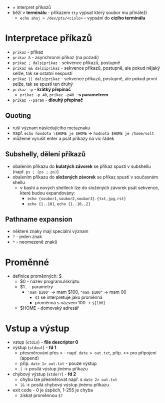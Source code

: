 - = interpret příkazů
- běží v **terminálu**  - příkazem `tty` vypsat který soubor mu přináleží
	- `echo ahoj > /dev/pts/<cislo>` - vypsání do **cizího terminálu**
# Interpretace příkazů
- `prikaz` - příkaz
- `prikaz &` - asynchronní příkaz (na pozadí)
- `prikaz ; dalsiprikaz` - sekvence příkazů, postupně
- `prikaz && dalsiprikaz` - sekvence příkazů, postupně, ale pokud nějaký selže, tak se ostatní nespustí
- `prikaz || dalsiprikaz` - sekvence příkazů, postupně, ale pokud první selže, tak se spustí ten druhý
- `prikaz -p` - **krátký přepínač**
	- `prikaz -p 40`, `prikaz -p40` - **s parametrem**
- `prikaz --param` - **dlouhý přepínač** 
## Quoting
- ruší význam následujícího metaznaku
- např. `echo hondota \$HOME je $HOME` -> `hodnota $HOME je /home/volt`
- můžeme vyrušit enter a psát příkazy na víc řádek
## Subshelly, dělení příkazů
- obalením příkazu do **kulatých závorek** se příkaz spustí v subshellu (např. `ps ; (ps ; ps)`)
- obalením příkazu do **složených závorek** se příkaz spustí v současném shellu
	- v bashi a nových shellech lze do složených závorek psát sekvence, které budou expandovány:
		- `echo {soubor1,soubor2,soubor3}.{txt,jpg,rst}`
		- `echo {1..10}`, `echo {1..10..2}`
## Pathname expansion
- některé znaky mají speciální význam
- `?` - jeden znak
- `*` - neomezeně znaků
# Proměnné
- definice proměnných: $
	- $0 - název programu/skriptu
	- $1.. - parametry
		- `'mam $100'` -> mam $100, `"mam $100"` -> mam 00
			- `$1` se interpretuje jako proměnná
			- proměnná s názvem 100 -> `${100}`
	- $HOME - domovský adresář
# Vstup a výstup
- vstup (`stdin`) - **file descriptor 0**
- výstup (`stdout`) - **fd 1**
	- přesměrování přes > - např. `date > out.txt`, příp. >> pro připojení (append)
	- příp. `date 1> out.txt` - pouze výstup
	- `|` -> posílá výstup jinému příkazu
- chybový výstup (`stderr`) - **fd 2**
	- chybu lze přesměrovat např. s `date 2> out.txt`
	- `|&` -> posílá chybový výstup jinému příkazu
- exit code - 0 je úspěch, 1-255 je chyba
	- získat proměnnou `$?`